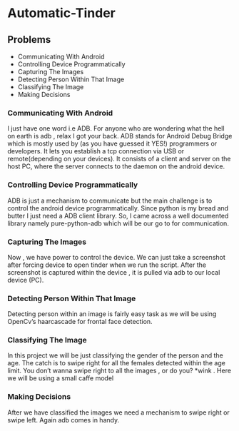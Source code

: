 # Automatic-Tinder

## Problems
- Communicating With Android
- Controlling Device Programmatically
- Capturing The Images
- Detecting Person Within That Image
- Classifying The Image
- Making Decisions

### Communicating With Android

I just have one word i.e ADB. For anyone who are wondering what the hell on earth is adb , relax I got your back. ADB stands for Android Debug Bridge which is mostly used by (as you have guessed it YES!) programmers or developers. It lets you establish a tcp connection via USB or remote(depending on your devices). It consists of a client and server on the host PC, where the server connects to the daemon on the android device.

### Controlling Device Programmatically

ADB is just a mechanism to communicate but the main challenge is to control the android device programmatically. Since python is my bread and butter I just need a ADB client library. So, I came across a well documented library namely pure-python-adb which will be our go to for communication.

### Capturing The Images

Now , we have power to control the device. We can just take a screenshot after forcing device to open tinder when we run the script. After the screenshot is captured within the device , it is pulled via adb to our local device (PC).

### Detecting Person Within That Image
Detecting person within an image is fairly easy task as we will be using OpenCv’s haarcascade for frontal face detection.

### Classifying The Image
In this project we will be just classifying the gender of the person and the age. The catch is to swipe right for all the females detected within the age limit. You don’t wanna swipe right to all the images , or do you? *wink . Here we will be using a small caffe model

### Making Decisions
After we have classified the images we need a mechanism to swipe right or swipe left. Again adb comes in handy.
